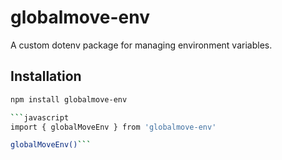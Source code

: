 # globalmove-env

A custom dotenv package for managing environment variables.

## Installation

```bash
npm install globalmove-env

```javascript
import { globalMoveEnv } from 'globalmove-env'

globalMoveEnv()```
